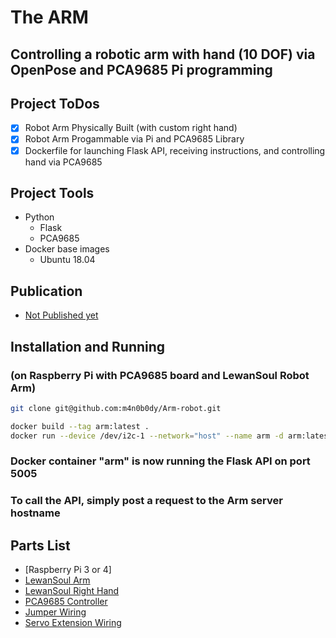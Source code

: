 # The ARM

## Controlling a robotic arm with hand (10 DOF) via OpenPose and PCA9685 Pi programming

## Project ToDos
- [x] Robot Arm Physically Built (with custom right hand)
- [x] Robot Arm Progammable via Pi and PCA9685 Library
- [x] Dockerfile for launching Flask API, receiving instructions, and controlling hand via PCA9685

## Project Tools
- Python
  - Flask
  - PCA9685
- Docker base images
  - Ubuntu 18.04

## Publication
- [Not Published yet](linkedin.com)

## Installation and Running
### (on Raspberry Pi with PCA9685 board and LewanSoul Robot Arm)
```sh
git clone git@github.com:m4n0b0dy/Arm-robot.git
```
```sh
docker build --tag arm:latest .
docker run --device /dev/i2c-1 --network="host" --name arm -d arm:latest
```
### Docker container "arm" is now running the Flask API on port 5005
### To call the API, simply post a request to the Arm server hostname

## Parts List
- [Raspberry Pi 3 or 4]
- [LewanSoul Arm](https://www.banggood.com/LOBOT-6DOF-Metal-RC-Robot-Arm-Programmable-MP3-Music-With-Digital-Servo-p-1410198.html?rmmds=myorder&cur_warehouse=CN)
- [LewanSoul Right Hand](https://www.banggood.com/LOBOT-uHand2_0-DIY-RC-Robot-Arm-Independent-Fingers-With-LFD-01-Anti0-block-Servos-p-1527085.html?rmmds=myorder&cur_warehouse=CN)
- [PCA9685 Controller](https://www.amazon.com/gp/product/B07WS5XY63/ref=ppx_yo_dt_b_search_asin_title?ie=UTF8&psc=1)
- [Jumper Wiring](https://www.amazon.com/gp/product/B081CBSDHV/ref=ppx_yo_dt_b_search_asin_title?ie=UTF8&psc=1)
- [Servo Extension Wiring](https://www.amazon.com/gp/product/B01HLUZO4S/ref=ppx_yo_dt_b_search_asin_title?ie=UTF8&psc=1)
